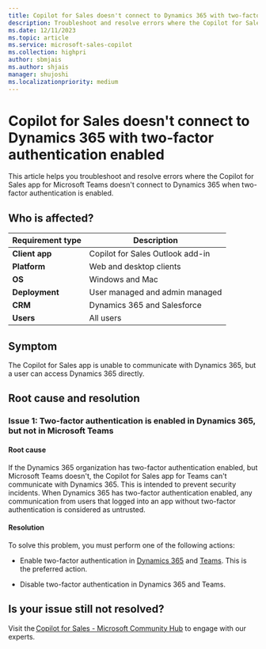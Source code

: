 ```yaml
---
title: Copilot for Sales doesn't connect to Dynamics 365 with two-factor authentication enabled
description: Troubleshoot and resolve errors where the Copilot for Sales app for Microsoft Teams doesn't connect to Dynamics 365 when two-factor authentication is enabled.
ms.date: 12/11/2023
ms.topic: article
ms.service: microsoft-sales-copilot
ms.collection: highpri
author: sbmjais
ms.author: shjais
manager: shujoshi
ms.localizationpriority: medium
---
```


# Copilot for Sales doesn't connect to Dynamics 365 with two-factor authentication enabled

This article helps you troubleshoot and resolve errors where the Copilot for Sales app for Microsoft Teams doesn't connect to Dynamics 365 when two-factor authentication is enabled.

## Who is affected?

| Requirement type |Description  |
|---------|---------|
|**Client app**     |  Copilot for Sales Outlook add-in        |
|**Platform**     | Web and desktop clients         |
|**OS**     | Windows and Mac         |
|**Deployment**     | User managed and admin managed       |
|**CRM**     | Dynamics 365 and Salesforce        |
|**Users**     | All users   |

## Symptom

The Copilot for Sales app is unable to communicate with Dynamics 365, but a user can access Dynamics 365 directly. 

## Root cause and resolution

### Issue 1: Two-factor authentication is enabled in Dynamics 365, but not in Microsoft Teams

#### Root cause

If the Dynamics 365 organization has two-factor authentication enabled, but Microsoft Teams doesn't, the Copilot for Sales app for Teams can't communicate with Dynamics 365. This is intended to prevent security incidents. When Dynamics 365 has two-factor authentication enabled, any communication from users that logged into an app without two-factor authentication is considered as untrusted.

#### Resolution

To solve this problem, you must perform one of the following actions:

- Enable two-factor authentication in [Dynamics 365](/azure/active-directory/conditional-access/concept-conditional-access-cloud-apps#microsoft-cloud-applications) and [Teams](/microsoft-365/admin/security-and-compliance/set-up-multi-factor-authentication?view=o365-worldwide&preserve-view=true). This is the preferred action.
 
- Disable two-factor authentication in Dynamics 365 and Teams.

## Is your issue still not resolved?

Visit the [Copilot for Sales - Microsoft Community Hub](https://techcommunity.microsoft.com/t5/viva-sales/bd-p/VivaSales) to engage with our experts.